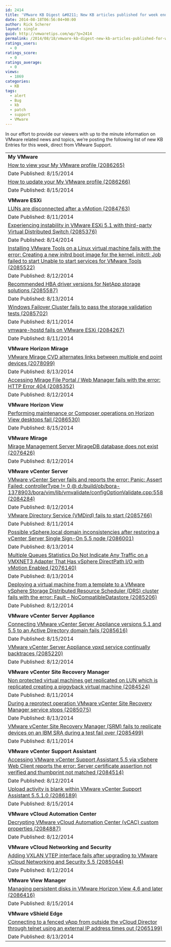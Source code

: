 ```yaml
---
id: 2414
title: 'VMware KB Digest &#8211; New KB articles published for week ending 8/16/14'
date: 2014-08-18T06:56:04+00:00
author: Rick Scherer
layout: single
guid: http://vmwaretips.com/wp/?p=2414
permalink: /2014/08/18/vmware-kb-digest-new-kb-articles-published-for-week-ending-81614/
ratings_users:
  - 0
ratings_score:
  - 0
ratings_average:
  - 0
views:
  - 1869
categories:
  - KB
tags:
  - alert
  - Bug
  - kb
  - patch
  - support
  - VMware
---
```

In our effort to provide our viewers with up to the minute information on VMware related news and topics, we&#8217;re posting the following list of new KB Entries for this week, direct from VMware Support.

<!--more-->

<table border="0" cellspacing="0" cellpadding="0">
  <tr>
    <td valign="top" width="727">
      <strong>My VMware</strong>
    </td>
  </tr>
  
  <tr>
    <td valign="top" width="727">
      <a href="http://vmw.re/1mc1ujv">How to view your My VMware profile (2086265)</a>
    </td>
  </tr>
  
  <tr>
    <td valign="top" width="727">
      Date Published: 8/15/2014
    </td>
  </tr>
  
  <tr>
    <td valign="top" width="727">
      <a href="http://vmw.re/XuMO9V">How to update your My VMware profile (2086266)</a>
    </td>
  </tr>
  
  <tr>
    <td valign="top" width="727">
      Date Published: 8/15/2014
    </td>
  </tr>
  
  <tr>
    <td valign="top" width="727">
    </td>
  </tr>
  
  <tr>
    <td valign="top" width="727">
      <strong>VMware ESXi</strong>
    </td>
  </tr>
  
  <tr>
    <td valign="top" width="727">
      <a href="http://vmw.re/1mc1v78">LUNs are disconnected after a vMotion (2084763)</a>
    </td>
  </tr>
  
  <tr>
    <td valign="top" width="727">
      Date Published: 8/11/2014
    </td>
  </tr>
  
  <tr>
    <td valign="top" width="727">
      <a href="http://vmw.re/XuMOq8">Experiencing instability in VMware ESXi 5.1 with third-party Virtual Distributed Switch (2085376)</a>
    </td>
  </tr>
  
  <tr>
    <td valign="top" width="727">
      Date Published: 8/14/2014
    </td>
  </tr>
  
  <tr>
    <td valign="top" width="727">
      <a href="http://vmw.re/XuMQhY">Installing VMware Tools on a Linux virtual machine fails with the error: Creating a new initrd boot image for the kernel. initctl: Job failed to start Unable to start services for VMware Tools (2085522)</a>
    </td>
  </tr>
  
  <tr>
    <td valign="top" width="727">
      Date Published: 8/12/2014
    </td>
  </tr>
  
  <tr>
    <td valign="top" width="727">
      <a href="http://vmw.re/1mc1ujA">Recommended HBA driver versions for NetApp storage solutions (2085587)</a>
    </td>
  </tr>
  
  <tr>
    <td valign="top" width="727">
      Date Published: 8/13/2014
    </td>
  </tr>
  
  <tr>
    <td valign="top" width="727">
      <a href="http://vmw.re/XuMQi1">Windows Failover Cluster fails to pass the storage validation tests (2085702)</a>
    </td>
  </tr>
  
  <tr>
    <td valign="top" width="727">
      Date Published: 8/11/2014
    </td>
  </tr>
  
  <tr>
    <td valign="top" width="727">
      <a href="http://vmw.re/1mc1v7b">vmware-hostd fails on VMware ESXi (2084267)</a>
    </td>
  </tr>
  
  <tr>
    <td valign="top" width="727">
      Date Published: 8/11/2014
    </td>
  </tr>
  
  <tr>
    <td valign="top" width="727">
    </td>
  </tr>
  
  <tr>
    <td valign="top" width="727">
      <strong>VMware Horizon Mirage</strong>
    </td>
  </tr>
  
  <tr>
    <td valign="top" width="727">
      <a href="http://vmw.re/1mc1v7c">VMware Mirage CVD alternates links between multiple end point devices (2078099)</a>
    </td>
  </tr>
  
  <tr>
    <td valign="top" width="727">
      Date Published: 8/13/2014
    </td>
  </tr>
  
  <tr>
    <td valign="top" width="727">
      <a href="http://vmw.re/XuMQyg">Accessing Mirage File Portal / Web Manager fails with the error: HTTP Error 404 (2085352)</a>
    </td>
  </tr>
  
  <tr>
    <td valign="top" width="727">
      Date Published: 8/12/2014
    </td>
  </tr>
  
  <tr>
    <td valign="top" width="727">
    </td>
  </tr>
  
  <tr>
    <td valign="top" width="727">
      <strong>VMware Horizon View</strong>
    </td>
  </tr>
  
  <tr>
    <td valign="top" width="727">
      <a href="http://vmw.re/1mc1ujF">Performing maintenance or Composer operations on Horizon View desktops fail (2086530)</a>
    </td>
  </tr>
  
  <tr>
    <td valign="top" width="727">
      Date Published: 8/15/2014
    </td>
  </tr>
  
  <tr>
    <td valign="top" width="727">
    </td>
  </tr>
  
  <tr>
    <td valign="top" width="727">
      <strong>VMware Mirage</strong>
    </td>
  </tr>
  
  <tr>
    <td valign="top" width="727">
      <a href="http://vmw.re/1mc1ujI">Mirage Management Server MirageDB database does not exist (2076426)</a>
    </td>
  </tr>
  
  <tr>
    <td valign="top" width="727">
      Date Published: 8/12/2014
    </td>
  </tr>
  
  <tr>
    <td valign="top" width="727">
    </td>
  </tr>
  
  <tr>
    <td valign="top" width="727">
      <strong>VMware vCenter Server</strong>
    </td>
  </tr>
  
  <tr>
    <td valign="top" width="727">
      <a href="http://vmw.re/1mc1ujJ">VMware vCenter Server fails and reports the error: Panic: Assert Failed: controllerType != 0 @ d:/build/ob/bora-1378903/bora/vim/lib/vmvalidate/configOptionValidate.cpp:558 (2084284)</a>
    </td>
  </tr>
  
  <tr>
    <td valign="top" width="727">
      Date Published: 8/12/2014
    </td>
  </tr>
  
  <tr>
    <td valign="top" width="727">
      <a href="http://vmw.re/1mc1xf6">VMware Directory Service (VMDird) fails to start (2085766)</a>
    </td>
  </tr>
  
  <tr>
    <td valign="top" width="727">
      Date Published: 8/11/2014
    </td>
  </tr>
  
  <tr>
    <td valign="top" width="727">
      <a href="http://vmw.re/1mc1xf7">Possible vSphere.local domain inconsistencies after restoring a vCenter Server Single Sign-On 5.5 node (2086001)</a>
    </td>
  </tr>
  
  <tr>
    <td valign="top" width="727">
      Date Published: 8/13/2014
    </td>
  </tr>
  
  <tr>
    <td valign="top" width="727">
      <a href="http://vmw.re/XuMQyr">Multiple Queues Statistics Do Not Indicate Any Traffic on a VMXNET3 Adapter That Has vSphere DirectPath I/O with vMotion Enabled (2076140)</a>
    </td>
  </tr>
  
  <tr>
    <td valign="top" width="727">
      Date Published: 8/13/2014
    </td>
  </tr>
  
  <tr>
    <td valign="top" width="727">
      <a href="http://vmw.re/1mc1xf8">Deploying a virtual machine from a template to a VMware vSphere Storage Distributed Resource Scheduler (DRS) cluster fails with the error: Fault – NoCompatibleDatastore (2085206)</a>
    </td>
  </tr>
  
  <tr>
    <td valign="top" width="727">
      Date Published: 8/12/2014
    </td>
  </tr>
  
  <tr>
    <td valign="top" width="727">
    </td>
  </tr>
  
  <tr>
    <td valign="top" width="727">
      <strong>VMware vCenter Server Appliance</strong>
    </td>
  </tr>
  
  <tr>
    <td valign="top" width="727">
      <a href="http://vmw.re/1mc1xfa">Connecting VMware vCenter Server Appliance versions 5.1 and 5.5 to an Active Directory domain fails (2085616)</a>
    </td>
  </tr>
  
  <tr>
    <td valign="top" width="727">
      Date Published: 8/15/2014
    </td>
  </tr>
  
  <tr>
    <td valign="top" width="727">
      <a href="http://vmw.re/XuMOGE">VMware vCenter Server Appliance vpxd service continually backtraces (2085220)</a>
    </td>
  </tr>
  
  <tr>
    <td valign="top" width="727">
      Date Published: 8/12/2014
    </td>
  </tr>
  
  <tr>
    <td valign="top" width="727">
    </td>
  </tr>
  
  <tr>
    <td valign="top" width="727">
      <strong>VMware vCenter Site Recovery Manager</strong>
    </td>
  </tr>
  
  <tr>
    <td valign="top" width="727">
      <a href="http://vmw.re/1mc1xfc">Non protected virtual machines get replicated on LUN which is replicated creating a piggyback virtual machine (2084524)</a>
    </td>
  </tr>
  
  <tr>
    <td valign="top" width="727">
      Date Published: 8/11/2014
    </td>
  </tr>
  
  <tr>
    <td valign="top" width="727">
      <a href="http://vmw.re/XuMQyu">During a reprotect operation VMware vCenter Site Recovery Manager service stops (2085075)</a>
    </td>
  </tr>
  
  <tr>
    <td valign="top" width="727">
      Date Published: 8/13/2014
    </td>
  </tr>
  
  <tr>
    <td valign="top" width="727">
      <a href="http://vmw.re/1mc1vnx">VMware vCenter Site Recovery Manager (SRM) fails to replicate devices on an IBM SRA during a test fail over (2085499)</a>
    </td>
  </tr>
  
  <tr>
    <td valign="top" width="727">
      Date Published: 8/11/2014
    </td>
  </tr>
  
  <tr>
    <td valign="top" width="727">
    </td>
  </tr>
  
  <tr>
    <td valign="top" width="727">
      <strong>VMware vCenter Support Assistant </strong>
    </td>
  </tr>
  
  <tr>
    <td valign="top" width="727">
      <a href="http://vmw.re/XuMOGF">Accessing VMware vCenter Support Assistant 5.5 via vSphere Web Client reports the error: Server certificate assertion not verified and thumbprint not matched (2084514)</a>
    </td>
  </tr>
  
  <tr>
    <td valign="top" width="727">
      Date Published: 8/12/2014
    </td>
  </tr>
  
  <tr>
    <td valign="top" width="727">
      <a href="http://vmw.re/1mc1xff">Upload activity is blank within VMware vCenter Support Assistant 5.5.1.0 (2086189)</a>
    </td>
  </tr>
  
  <tr>
    <td valign="top" width="727">
      Date Published: 8/15/2014
    </td>
  </tr>
  
  <tr>
    <td valign="top" width="727">
    </td>
  </tr>
  
  <tr>
    <td valign="top" width="727">
      <strong>VMware vCloud Automation Center</strong>
    </td>
  </tr>
  
  <tr>
    <td valign="top" width="727">
      <a href="http://vmw.re/XuMQOM">Decrypting VMware vCloud Automation Center (vCAC) custom properties (2084887)</a>
    </td>
  </tr>
  
  <tr>
    <td valign="top" width="727">
      Date Published: 8/12/2014
    </td>
  </tr>
  
  <tr>
    <td valign="top" width="727">
    </td>
  </tr>
  
  <tr>
    <td valign="top" width="727">
      <strong>VMware vCloud Networking and Security</strong>
    </td>
  </tr>
  
  <tr>
    <td valign="top" width="727">
      <a href="http://vmw.re/XuMOGJ">Adding VXLAN VTEP interface fails after upgrading to VMware vCloud Networking and Security 5.5 (2085044)</a>
    </td>
  </tr>
  
  <tr>
    <td valign="top" width="727">
      Date Published: 8/12/2014
    </td>
  </tr>
  
  <tr>
    <td valign="top" width="727">
    </td>
  </tr>
  
  <tr>
    <td valign="top" width="727">
      <strong>VMware View Manager</strong>
    </td>
  </tr>
  
  <tr>
    <td valign="top" width="727">
      <a href="http://vmw.re/XuMQON">Managing persistent disks in VMware Horizon View 4.6 and later (2086416)</a>
    </td>
  </tr>
  
  <tr>
    <td valign="top" width="727">
      Date Published: 8/15/2014
    </td>
  </tr>
  
  <tr>
    <td valign="top" width="727">
    </td>
  </tr>
  
  <tr>
    <td valign="top" width="727">
      <strong>VMware vShield Edge</strong>
    </td>
  </tr>
  
  <tr>
    <td valign="top" width="727">
      <a href="http://vmw.re/1mc1xfj">Connecting to a fenced vApp from outside the vCloud Director through telnet using an external IP address times out (2065199)</a>
    </td>
  </tr>
  
  <tr>
    <td valign="top" width="727">
      Date Published: 8/13/2014
    </td>
  </tr>
</table>

<div class="feedflare">
</div>